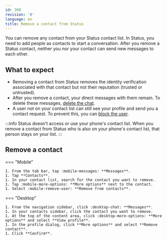 ```yaml
---
id: 308
revision: '0'
language: en
title: Remove a contact from Status
---
```


You can remove any contact from your Status contact list. In Status, you need to add people as contacts to start a conversation. After you remove a Status contact, neither you nor your contact can send new messages to each other.

## What to expect

- Removing a contact from Status removes the identity verification associated with that contact but not their reputation (trusted or untrusted).
- After you remove a contact, your direct messages with them remain. To delete these messages, [delete the chat](../messaging-and-web3-browser/delete-a-chat-with-someone).
- A user not on your contact list can still see your profile and send you a contact request. To prevent this, you can [block the user](../block-someone-in-status).

:::info
Status doesn't access or use your phone's contact list. When you remove a contact from Status who is also on your phone's contact list, that person stays on your list.
:::

## Remove a contact

=== "Mobile"

    1. From the tab bar, tap :mobile-messages: **Messages**.
    1. Tap **Contacts**.
    1. In your contact list, search for the contact you want to remove.
    1. Tap :mobile-more-options: **More options** next to the contact.
    1. Select :mobile-remove-user: **Remove from contacts**.

=== "Desktop"

    1. From the navigation sidebar, click :desktop-chat: **Messages**.
    1. In your contacts sidebar, click the contact you want to remove.
    1. At the top of the content area, click :desktop-more-options: **More options** and select **View profile**.
    1. In the profile dialog, click **More options** and select **Remove contact**.
    1. Click **Confirm**.
